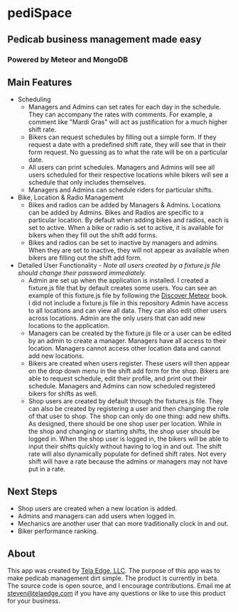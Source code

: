 # pediSpace
## Pedicab business management made easy
### Powered by Meteor and MongoDB

## Main Features
 - Scheduling
	- Managers and Admins can set rates for each day in the schedule. They can accompany the rates with comments. For example, a comment like "Mardi Gras" will act as justification for a much higher shift rate.
	- Bikers can request schedules by filling out a simple form. If they request a date with a predefined shift rate, they will see that in their form request. No guessing as to what the rate will be on a particular date.
	- All users can print schedules. Managers and Admins will see all users scheduled for their respective locations while bikers will see a schedule that only includes themselves.
	- Managers and Admins can schedule riders for particular shifts.
 - Bike, Location & Radio Management
	- Bikes and radios can be added by Managers & Admins. Locations can be added by Admins. Bikes and Radios are specific to a particular location. By default when adding bikes and radios, each is set to active. When a bike or radio is set to active, it is available for bikers when they fill out the shift add forms.
	- Bikes and radios can be set to inactive by managers and admins. When they are set to inactive, they will not appear as available when bikers are filling out the shift add form.
 - Detailed User Functionality - *Note all users created by a fixture.js file should change their password immediately.*
	- Admin are set up when the application is installed. I created a fixture.js file that by default creates some users. You can see an example of this fixture.js file by following the [Discover Meteor](http://discovermeteor.com) book. I did not include a fixture.js file in this repository Admin have access to all locations and can view all data. They can also edit other users across locations. Admin are the only users that can add new locations to the application.
	- Managers can be created by the fixture.js file or a user can be edited by an admin to create a manager. Managers have all access to their location. Managers cannot access other location data and cannot add new locations.
	- Bikers are created when users register. These users will then appear on the drop down menu in the shift add form for the shop. Bikers are able to request schedule, edit their profile, and print out their schedule. Managers and Admins can now scheduled registered bikers for shifts as well.
	- Shop users are created by default through the fixtures.js file. They can also be created by registering a user and then changing the role of that user to shop. The shop can only do one thing: add new shifts. As designed, there should be one shop user per location. While in the shop and changing or starting shifts, the shop user should be logged in. When the shop user is logged in, the bikers will be able to input their shifts quickly without having to log in and out. The shift rate will also dynamically populate for defined shift rates. Not every shift will have a rate because the admins or managers may not have put in a rate.
## Next Steps
 - Shop users are created when a new location is added.
 - Admins and managers can add users when logged in.
 - Mechanics are another user that can more traditionally clock in and out.
 - Biker performance ranking.
## About
This app was created by [Tela Edge, LLC](http://telaedge.com). The purpose of this app was to make pedicab management dirt simple. The product is currently in beta. The source code is open source, and I encourage contributions. Email me at [steven@telaedge.com](mailto:steven@telaedge.com) if you have any questions or like to use this product for your business. 